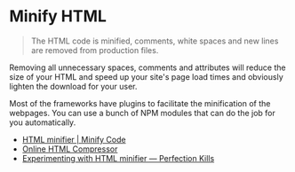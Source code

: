 # Minify HTML
> The HTML code is minified, comments, white spaces and new lines are removed from production files.

Removing all unnecessary spaces, comments and attributes will reduce the size of your HTML and speed up your site's page load times and obviously lighten the download for your user.

Most of the frameworks have plugins to facilitate the minification of the webpages. You can use a bunch of NPM modules that can do the job for you automatically.

- [HTML minifier | Minify Code](http://minifycode.com/html-minifier/)
- [Online HTML Compressor](http://refresh-sf.com)
- [Experimenting with HTML minifier — Perfection Kills](http://perfectionkills.com/experimenting-with-html-minifier/#use_short_doctype)